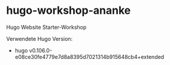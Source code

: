 # hugo-workshop-ananke
Hugo Website Starter-Workshop

Verwendete Hugo Version: 
- hugo v0.106.0-e08ce30fe4779e7d8a8395d7021314b915648cb4+extended